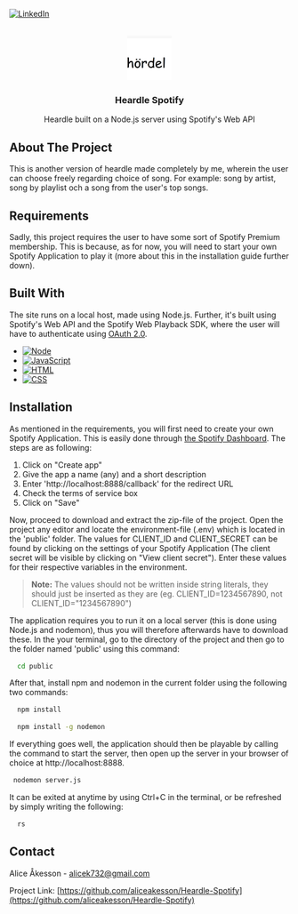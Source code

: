 <a name="readme-top"></a>

[![LinkedIn][linkedin-shield]][linkedin-url]

<br />
<div align="center">
  <a href="https://github.com/othneildrew/Best-README-Template">
    <img src="public/icon.png" alt="Logo" width="80" height="80">
  </a>

  <h3 align="center">Heardle Spotify</h3>

  <p align="center">
    Heardle built on a Node.js server using Spotify's Web API
  </p>
</div>

<!-- ABOUT THE PROJECT -->
## About The Project

<p>
This is another version of heardle made completely by me, wherein the user can choose freely regarding choice of song. For example: song by artist, song by playlist och a song from the user's top songs.
</p>

## Requirements

Sadly, this project requires the user to have some sort of Spotify Premium membership. This is because, as for now, you will need to start your own Spotify Application to play it (more about this in the installation guide further down).

## Built With

<p>
The site runs on a local host, made using Node.js. Further, it's built using Spotify's Web API and the Spotify Web Playback SDK, where the user will have to authenticate using <a href="https://datatracker.ietf.org/doc/html/rfc6749">OAuth 2.0</a>. 
</p>

* [![Node][node-shield]][node-url]
* [![JavaScript][js-shield]][js-url]
* [![HTML][html-shield]][html-url]
* [![CSS][css-shield]][css-url]


## Installation

As mentioned in the requirements, you will first need to create your own Spotify Application. This is easily done through <a href="https://developer.spotify.com/dashboard">the Spotify Dashboard</a>. The steps are as following: 

1. Click on "Create app"
2. Give the app a name (any) and a short description
3. Enter 'http://localhost:8888/callback' for the redirect URL
4. Check the terms of service box 
5. Click on "Save"

Now, proceed to download and extract the zip-file of the project. Open the project any editor and locate the environment-file (.env) which is located in the 'public' folder. The values for CLIENT_ID and CLIENT_SECRET can be found by clicking on the settings of your Spotify Application (The client secret will be visible by clicking on "View client secret"). Enter these values for their respective variables in the environment. 

> **Note:** The values should not be written inside string literals, they should just be inserted as they are (eg. CLIENT_ID=1234567890, not CLIENT_ID="1234567890")

The application requires you to run it on a local server (this is done using Node.js and nodemon), thus you will therefore afterwards have to download these. In the your terminal, go to the directory of the project and then go to the folder named 'public' using this command: 

```sh
  cd public
  ```  
After that, install npm and nodemon in the current folder using the following two commands: 

```sh
  npm install 
  ```

```sh
  npm install -g nodemon
  ```
  
 If everything goes well, the application should then be playable by calling the command to start the server, then open up the server in your browser of choice at <a>http://localhost:8888</a>.
 
 ```sh
  nodemon server.js
  ```

It can be exited at anytime by using Ctrl+C in the terminal, or be refreshed by simply writing the following: 

```sh
  rs
  ```

<!-- CONTACT -->
## Contact

Alice Åkesson - alicek732@gmail.com

Project Link: [https://github.com/aliceakesson/Heardle-Spotify](https://github.com/aliceakesson/Heardle-Spotify)

[css-shield]: https://img.shields.io/badge/CSS-239120?&style=for-the-badge&logo=css3&logoColor=white
[css-url]: https://www.w3.org/Style/CSS/Overview.en.html
[html-shield]: https://img.shields.io/badge/HTML-239120?style=for-the-badge&logo=html5&logoColor=white
[html-url]: https://html.com/
[js-shield]: https://img.shields.io/badge/JavaScript-F7DF1E?style=for-the-badge&logo=javascript&logoColor=black
[js-url]: https://www.javascript.com/
[linkedin-shield]: https://img.shields.io/badge/-LinkedIn-black.svg?style=for-the-badge&logo=linkedin&colorB=555
[linkedin-url]: https://www.linkedin.com/in/alice-%C3%A5kesson-20a066215/
[node-shield]: https://img.shields.io/badge/Node.js-43853D?style=for-the-badge&logo=node.js&logoColor=white
[node-url]: https://nodejs.org/en
